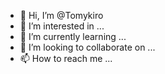 - 👋 Hi, I’m @Tomykiro
- 👀 I’m interested in ...
- 🌱 I’m currently learning ...
- 💞️ I’m looking to collaborate on ...
- 📫 How to reach me ...

<!---
Tomykiro/Tomykiro is a ✨ special ✨ repository because its `README.md` (this file) appears on your GitHub profile.
You can click the Preview link to take a look at your changes.
--->
